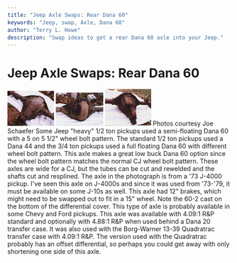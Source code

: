 ```yaml
---
title: "Jeep Axle Swaps: Rear Dana 60"
keywords: "Jeep, swap, Axle, Dana 60"
author: "Terry L. Howe"
description: "Swap ideas to get a rear Dana 60 axle into your Jeep."
---
```


# Jeep Axle Swaps: Rear Dana 60
[![Dana 60 bottom](d60bT.jpg)](d60b.jpg)
[![Dana 60 back](d60kT.jpg)](d60k.jpg)
[![Dana 60 top](d60tT.jpg)](d60t.jpg)
Photos courtesy Joe Schaefer
Some Jeep "heavy" 1/2 ton pickups used a semi-floating Dana 60
with a 5 on 5 1/2" wheel bolt pattern.  The standard 1/2 ton pickups
used a Dana 44 and the 3/4 ton pickups used a full floating Dana 60
with different wheel bolt pattern.  This axle makes a great low
buck Dana 60 option since the wheel bolt pattern matches the normal
CJ wheel bolt pattern.  These axles are wide for a CJ, but the tubes
can be cut and rewelded and the shafts cut and resplined.  The
axle in the photograph is from a '73 J-4000 pickup.  I've seen this
axle on J-4000s and since it was used from '73-'79, it must be
available on some J-10s as well.  This axle had 12" brakes, which
might need to be swapped out to fit in a 15" wheel.  Note the 60-2
cast on the bottom of the differential cover.  This type of axle is
probably available in some Chevy and Ford pickups.
This axle was available with 4.09:1 R&P standard and optionally with
4.88:1 R&P when used behind a Dana 20 transfer case.  It was also
used with the Borg-Warner 13-39 Quadratrac transfer case with 4.09:1
R&P.  The version used with the Quadratrac probably has an offset
differential, so perhaps you could get away with only shortening
one side of this axle.